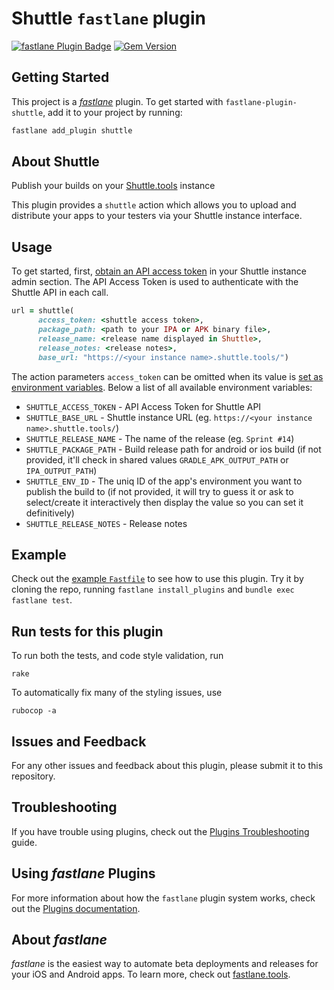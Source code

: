# Shuttle `fastlane` plugin

[![fastlane Plugin Badge](https://rawcdn.githack.com/fastlane/fastlane/master/fastlane/assets/plugin-badge.svg)](https://rubygems.org/gems/fastlane-plugin-shuttle) [![Gem Version](https://badge.fury.io/rb/fastlane-plugin-shuttle.svg)](https://badge.fury.io/rb/fastlane-plugin-shuttle)

## Getting Started

This project is a [_fastlane_](https://github.com/fastlane/fastlane) plugin. To get started with `fastlane-plugin-shuttle`, add it to your project by running:

```bash
fastlane add_plugin shuttle
```

## About Shuttle

Publish your builds on your [Shuttle.tools](https://shuttle.tools) instance

This plugin provides a `shuttle` action which allows you to upload and distribute your apps to your testers via your Shuttle instance interface.

## Usage

To get started, first, [obtain an API access token](https://docs.shuttle.tools/api-access-token/) in your Shuttle instance admin section. The API Access Token is used to authenticate with the Shuttle API in each call.

```ruby
url = shuttle(
      access_token: <shuttle access token>,
      package_path: <path to your IPA or APK binary file>,
      release_name: <release name displayed in Shuttle>,
      release_notes: <release notes>,
      base_url: "https://<your instance name>.shuttle.tools/")
```

The action parameters `access_token` can be omitted when its value is [set as environment variables](https://docs.fastlane.tools/advanced/#environment-variables). Below a list of all available environment variables:

- `SHUTTLE_ACCESS_TOKEN` - API Access Token for Shuttle API
- `SHUTTLE_BASE_URL` - Shuttle instance URL (eg. `https://<your instance name>.shuttle.tools/`)
- `SHUTTLE_RELEASE_NAME` - The name of the release (eg. `Sprint #14`)
- `SHUTTLE_PACKAGE_PATH` - Build release path for android or ios build (if not provided, it'll check in shared values `GRADLE_APK_OUTPUT_PATH` or `IPA_OUTPUT_PATH`)
- `SHUTTLE_ENV_ID` - The uniq ID of the app's environment you want to publish the build to (if not provided, it will try to guess it or ask to select/create it interactively then display the value so you can set it definitively)
- `SHUTTLE_RELEASE_NOTES` - Release notes

## Example

Check out the [example `Fastfile`](fastlane/Fastfile) to see how to use this plugin. Try it by cloning the repo, running `fastlane install_plugins` and `bundle exec fastlane test`.

## Run tests for this plugin

To run both the tests, and code style validation, run

```
rake
```

To automatically fix many of the styling issues, use
```
rubocop -a
```

## Issues and Feedback

For any other issues and feedback about this plugin, please submit it to this repository.

## Troubleshooting

If you have trouble using plugins, check out the [Plugins Troubleshooting](https://docs.fastlane.tools/plugins/plugins-troubleshooting/) guide.

## Using _fastlane_ Plugins

For more information about how the `fastlane` plugin system works, check out the [Plugins documentation](https://docs.fastlane.tools/plugins/create-plugin/).

## About _fastlane_

_fastlane_ is the easiest way to automate beta deployments and releases for your iOS and Android apps. To learn more, check out [fastlane.tools](https://fastlane.tools).
